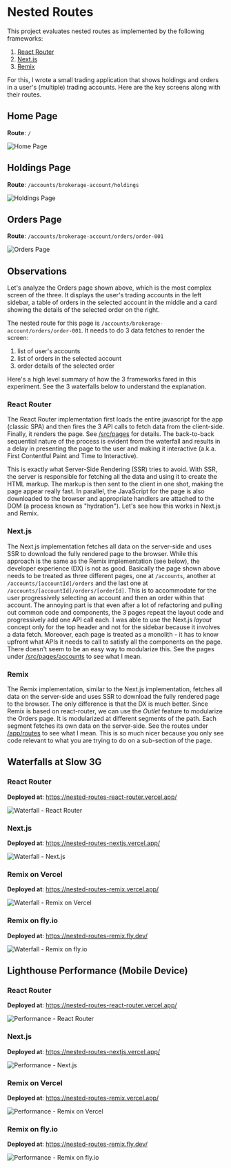 # Nested Routes

This project evaluates nested routes as implemented by the following frameworks:

1. [React Router](https://reactrouter.com/)
2. [Next.js](https://nextjs.org/)
3. [Remix](https://remix.run/)

For this, I wrote a small trading application that shows holdings and orders in
a user's (multiple) trading accounts. Here are the key screens along with their
routes.

## Home Page

**Route**: `/`

![Home Page](assets/home.png)

## Holdings Page

**Route**: `/accounts/brokerage-account/holdings`

![Holdings Page](assets/holdings.png)

## Orders Page

**Route**: `/accounts/brokerage-account/orders/order-001`

![Orders Page](assets/orders.png)

## Observations

Let's analyze the Orders page shown above, which is the most complex screen of
the three. It displays the user's trading accounts in the left sidebar, a table
of orders in the selected account in the middle and a card showing the details
of the selected order on the right.

The nested route for this page is
`/accounts/brokerage-account/orders/order-001`. It needs to do 3 data fetches to
render the screen:

1. list of user's accounts
2. list of orders in the selected account
3. order details of the selected order

Here's a high level summary of how the 3 frameworks fared in this experiment.
See the 3 waterfalls below to understand the explanation.

### React Router

The React Router implementation first loads the entire javascript for the app
(classic SPA) and then fires the 3 API calls to fetch data from the client-side.
Finally, it renders the page. See
[/src/pages](./nested-routes-react-router/src/pages) for details. The
back-to-back sequential nature of the process is evident from the waterfall and
results in a delay in presenting the page to the user and making it interactive
(a.k.a. First Contentful Paint and Time to Interactive).

This is exactly what Server-Side Rendering (SSR) tries to avoid. With SSR, the
server is responsible for fetching all the data and using it to create the HTML
markup. The markup is then sent to the client in one shot, making the page
appear really fast. In parallel, the JavaScript for the page is also downloaded
to the browser and appropriate handlers are attached to the DOM (a process known
as "hydration"). Let's see how this works in Next.js and Remix.

### Next.js

The Next.js implementation fetches all data on the server-side and uses SSR to
download the fully rendered page to the browser. While this approach is the same
as the Remix implementation (see below), the developer experience (DX) is not as
good. Basically the page shown above needs to be treated as three different
pages, one at `/accounts`, another at `/accounts/[accountId]/orders` and the
last one at `/accounts/[accountId]/orders/[orderId]`. This is to accommodate for
the user progressively selecting an account and then an order within that
account. The annoying part is that even after a lot of refactoring and pulling
out common code and components, the 3 pages repeat the layout code and
progressively add one API call each. I was able to use the Next.js _layout_
concept only for the top header and not for the sidebar because it involves a
data fetch. Moreover, each page is treated as a monolith - it has to know
upfront what APIs it needs to call to satisfy all the components on the page.
There doesn't seem to be an easy way to modularize this. See the pages under
[/src/pages/accounts](./nested-routes-nextjs/src/pages/accounts) to see what I
mean.

### Remix

The Remix implementation, similar to the Next.js implementation, fetches all
data on the server-side and uses SSR to download the fully rendered page to the
browser. The only difference is that the DX is much better. Since Remix is based
on react-router, we can use the _Outlet_ feature to modularize the Orders page.
It is modularized at different segments of the path. Each segment fetches its
own data on the server-side. See the routes under
[/app/routes](./nested-routes-remix/app/routes) to see what I mean. This is so
much nicer because you only see code relevant to what you are trying to do on a
sub-section of the page.

## Waterfalls at Slow 3G

### React Router

**Deployed at**: https://nested-routes-react-router.vercel.app/

![Waterfall - React Router](assets/waterfall-react-router.png)

### Next.js

**Deployed at**: https://nested-routes-nextjs.vercel.app/

![Waterfall - Next.js](assets/waterfall-nextjs.png)

### Remix on Vercel

**Deployed at**: https://nested-routes-remix.vercel.app/

![Waterfall - Remix on Vercel](assets/waterfall-remix-on-vercel.png)

### Remix on fly.io

**Deployed at**: https://nested-routes-remix.fly.dev/

![Waterfall - Remix on fly.io](assets/)

## Lighthouse Performance (Mobile Device)

### React Router

**Deployed at**: https://nested-routes-react-router.vercel.app/

![Performance - React Router](assets/performance-react-router.png)

### Next.js

**Deployed at**: https://nested-routes-nextjs.vercel.app/

![Performance - Next.js](assets/performance-nextjs.png)

### Remix on Vercel

**Deployed at**: https://nested-routes-remix.vercel.app/

![Performance - Remix on Vercel](assets/performance-remix-on-vercel.png)

### Remix on fly.io

**Deployed at**: https://nested-routes-remix.fly.dev/

![Performance - Remix on fly.io](assets/)
